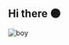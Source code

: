 ## Hi there 🌑
![boy](https://github.com/user-attachments/assets/0ae9d690-6955-4b1c-96c3-c532e269db1d)

<!-- Moon age: 29.3 days -->
